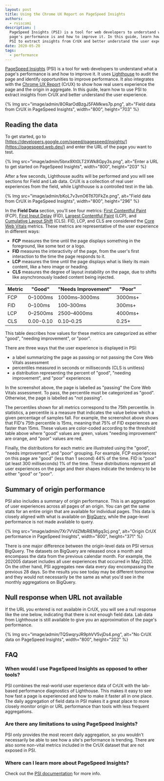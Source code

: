 ```yaml
---
layout: post
title: Using the Chrome UX Report on PageSpeed Insights
authors:
  - rviscomi
description: |
  PageSpeed Insights (PSI) is a tool for web developers to understand what a
  page's performance is and how to improve it. In this guide, learn how to use
  PSI to extract insights from CrUX and better understand the user experience.
date: 2020-05-28
tags:
  - performance
---
```


[PageSpeed Insights](https://pagespeed.web.dev/)
(PSI) is a tool for web developers to understand what a page's performance is
and how to improve it. It uses [Lighthouse](https://developer.chrome.com/docs/lighthouse/overview/)
to audit the page and identify opportunities to improve performance. It also
integrates with the [Chrome UX Report](https://developers.google.com/web/tools/chrome-user-experience-report/) (CrUX)
to show how real users experience the page and the origin in
aggregate. In this guide, learn how to use PSI to extract insights from CrUX
and better understand the user experience.

{% Img src="image/admin/8ORarOdBzgJ5FAMkws7p.png", alt="Field data from CrUX in PageSpeed Insights", width="800", height="703" %}

## Reading the data

To get started, go to [https://developers.google.com/speed/pagespeed/insights/](https://pagespeed.web.dev/)
and enter the URL of the page you want to test.

{% Img src="image/admin/5bnx9Xt0LT2XWk8Gpy3s.png", alt="Enter a URL to get started on PageSpeed Insights", width="800", height="203" %}

After a few seconds, Lighthouse
audits will be performed and you will see sections for Field and Lab data. CrUX
is a collection of real user experiences from the field, while Lighthouse is a
controlled test in the lab.

{% Img src="image/admin/bKoL7v3vnO6Ttl70FkZe.png", alt="Field data from CrUX in PageSpeed Insights", width="800", height="296" %}

In the **Field Data** section, you'll see four metrics:
[First Contentful Paint](/fcp/) (FCP), [First Input Delay](/fid/) (FID),
[Largest Contentful Paint](/lcp/) (LCP), and
[Cumulative Layout Shift](/cls/) (CLS). FID, LCP, and CLS are
considered the [Core Web Vitals](/vitals/#core-web-vitals) metrics. These
metrics are representative of the user experience in different ways:

- **FCP** measures the time until the page displays something in the
 foreground, like some text or a logo.
- **FID** measures the interactivity of the page, from the user's first
  interaction to the time the page responds to it.
- **LCP** measures the time until the page displays what is likely its main
  content, like a hero image or heading.
- **CLS** measures the degree of layout instability on the page, due to shifts
  like asynchronously loaded content being injected.

Metric | "Good" | "Needs Improvement" | "Poor"
-- | -- | -- | --
FCP | 0–1000ms | 1000ms–3000ms | 3000ms+
FID | 0–100ms | 100–300ms | 300ms+
LCP | 0–2500ms | 2500–4000ms | 4000ms+
CLS | 0.00-0.10 | 0.10–0.25 | 0.25+

This table describes how values for these metrics are categorized as either
"good", "needing improvement", or "poor".

There are three ways that the user experience is displayed in PSI:

- a label summarizing the page as passing or not passing the Core Web Vitals
  assessment
- percentiles measured in seconds or milliseconds (CLS is unitless)
- a distribution representing the percent of "good", "needing improvement", and
  "poor" experiences

In the screenshot above, the page is labelled as "passing" the Core Web Vitals
assessment. To pass, the percentile must be categorized as "good".
Otherwise, the page is labelled as "not passing".

The percentiles shown for all metrics correspond to the 75th percentile. In
statistics, a percentile is a measure that indicates the value below which a
given percentage of samples fall. For example, the screenshot above shows that
FID's 75th percentile is 15ms, meaning that 75% of FID experiences are faster
than 15ms. These values are color-coded according to the threshold table above
where "good" values are green, values "needing improvement" are orange, and
"poor" values are red.

Finally, the distributions for each metric are illustrated using the "good",
"needs improvement", and "poor" grouping. For example, FCP experiences on this
page are "good" (less than 1 second) 44% of the time. FID is "poor" (at least
300 milliseconds) 1% of the time. These distributions represent all user
experiences on the page and their shapes indicate the tendency to be either
"good" or "poor".

## Summary of origin performance

PSI also includes a summary of origin performance. This is an aggregation of
user experiences across all pages of an origin. You can get the same stats for an entire origin that are available for individual pages. This data is
closely aligned with what is available on [BigQuery](/chrome-ux-report-bigquery/), while the page-level
performance is not made available to query.

{% Img src="image/admin/7Xr7VVdZMbRlEMlgq3cj.png", alt="Origin CrUX performance in PageSpeed Insights", width="800", height="371" %}

There is one major difference between the origin-level data on PSI versus
BigQuery. The datasets on BigQuery are released once a month and encompass the data from the previous calendar month. For example, the 202005 dataset
includes all user experiences that occurred in May 2020. On the other
hand, PSI aggregates new data every day encompassing the previous 28 days. So
the results you see today may be different tomorrow and they would not
necessarily be the same as what you'd see in the monthly aggregations on
BigQuery.

## Null response when URL not available

If the URL you entered is not available in CrUX, you will see a null response
like the one below, indicating that there is not enough field data.
Lab data from Lighthouse is still available to give you an approximation of the page's performance.

{% Img src="image/admin/TQSwqryJR9phVV5vjDs4.png", alt="No CrUX data on PageSpeed Insights", width="800", height="202" %}

## FAQ

### When would I use PageSpeed Insights as opposed to other tools?

PSI combines the real-world user experience data of CrUX with the lab-based
performance diagnostics of Lighthouse. This makes it easy to see how fast a
page is experienced and how to make it faster all in one place. The daily
aggregation of field data in PSI makes it a great place to more closely
monitor origin or URL performance than tools with less frequent aggregations.

### Are there any limitations to using PageSpeed Insights?

PSI only provides the most recent daily aggregation, so you wouldn't necessarily be able to see how a site's performance is trending. There are also some non-vital metrics included in the CrUX dataset that are not exposed in PSI.

### Where can I learn more about PageSpeed Insights?

Check out the [PSI documentation](https://developers.google.com/speed/docs/insights/v5/about)
for more info.
